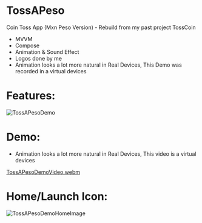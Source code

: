 # TossAPeso
Coin Toss App (Mxn Peso Version) - Rebuild from my past project TossCoin
 - MVVM
 - Compose
 - Animation & Sound Effect
 - Logos done by me
 - Animation looks a lot more natural in Real Devices, This Demo was recorded in a virtual devices

# Features:
![TossAPesoDemo](https://github.com/ianttta/TossAPeso/assets/135581442/16b94426-b9f8-4ec5-8101-1838f40c819b)

# Demo:
- Animation looks a lot more natural in Real Devices, This video is a virtual devices

[TossAPesoDemoVideo.webm](https://github.com/ianttta/TossAPeso/assets/135581442/7e22a54f-4f65-4507-9bea-0f30863ff1f2)

# Home/Launch Icon:
![TossAPesoDemoHomeImage](https://github.com/ianttta/TossAPeso/assets/135581442/66384270-72d7-45ff-98ac-6b7d21290443)
